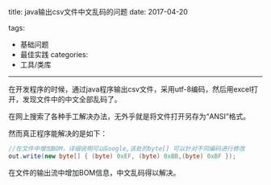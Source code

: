 title: java输出csv文件中文乱码的问题
date: 2017-04-20

tags:
 - 基础问题
 - 最佳实践
categories:
 - 工具/类库
---



在开发程序的时候，通过java程序输出csv文件，采用utf-8编码，然后用excel打开，发现文件中的中文全部乱码了。

在网上搜索了各种手工解决办法，无外乎就是将文件打开另存为“ANSI”格式。

然而真正程序能解决的是如下：

```java
//在文件中增加BOM，详细说明可以Google,该处的byte[] 可以针对不同编码进行修改
out.write(new byte[] { (byte) 0xEF, (byte) 0xBB,(byte) 0xBF });
```

在文件的输出流中增加BOM信息，中文乱码得以解决。